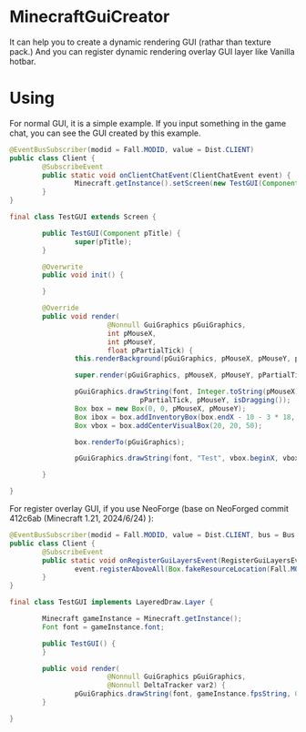 # MinecraftGuiCreator
It can help you to create a dynamic rendering GUI (rathar than texture pack.)
And you can register dynamic rendering overlay GUI layer like Vanilla hotbar.

# Using

For normal GUI, it is a simple example.
If you input something in the game chat, you can see the GUI created by this example.
```java
@EventBusSubscriber(modid = Fall.MODID, value = Dist.CLIENT)
public class Client {
        @SubscribeEvent
        public static void onClientChatEvent(ClientChatEvent event) {
                Minecraft.getInstance().setScreen(new TestGUI(Component.translatable("test")));
        }
}

final class TestGUI extends Screen {

        public TestGUI(Component pTitle) {
                super(pTitle);
        }

        @Overwrite
        public void init() {

        }

        @Override
        public void render(
                        @Nonnull GuiGraphics pGuiGraphics,
                        int pMouseX,
                        int pMouseY,
                        float pPartialTick) {
                this.renderBackground(pGuiGraphics, pMouseX, pMouseY, pPartialTick);

                super.render(pGuiGraphics, pMouseX, pMouseY, pPartialTick);

                pGuiGraphics.drawString(font, Integer.toString(pMouseX) + " " + Integer.toString(pMouseY), pMouseX,
                                pPartialTick, pMouseY, isDragging());
                Box box = new Box(0, 0, pMouseX, pMouseY);
                Box ibox = box.addInventoryBox(box.endX - 10 - 3 * 18, box.endY - 10 - 3 * 18, pMouseY / 100, pMouseX / 100);
                Box vbox = box.addCenterVisualBox(20, 20, 50);

                box.renderTo(pGuiGraphics);

                pGuiGraphics.drawString(font, "Test", vbox.beginX, vbox.beginY, 0xffffffff, isDragging());

        }

}

```

For register overlay GUI, if you use NeoForge (base on NeoForged commit 412c6ab (Minecraft 1.21, 2024/6/24) ):
```java
@EventBusSubscriber(modid = Fall.MODID, value = Dist.CLIENT, bus = Bus.MOD)
public class Client {
        @SubscribeEvent
        public static void onRegisterGuiLayersEvent(RegisterGuiLayersEvent event) {
                event.registerAboveAll(Box.fakeResourceLocation(Fall.MODID), new TestGUI());                
        }
}

final class TestGUI implements LayeredDraw.Layer {

        Minecraft gameInstance = Minecraft.getInstance();
        Font font = gameInstance.font;

        public TestGUI() {
        }

        public void render(
                        @Nonnull GuiGraphics pGuiGraphics,
                        @Nonnull DeltaTracker var2) {
                pGuiGraphics.drawString(font, gameInstance.fpsString, 0, 0, 0xffffffff);
        }

}

```
